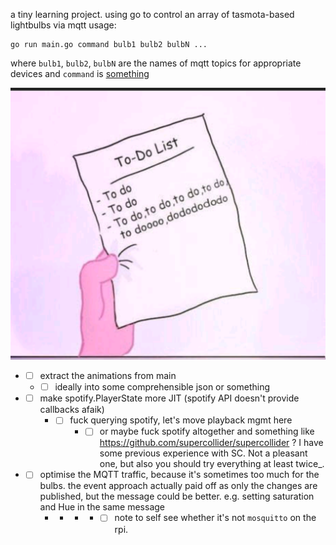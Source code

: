 a tiny learning project. using go to control an array of tasmota-based lightbulbs via mqtt
usage:
```
go run main.go command bulb1 bulb2 bulbN ...
```

where `bulb1`, `bulb2`, `bulbN` are the names of mqtt topics for appropriate devices and `command` is [something](https://github.com/kacper-wojtaszczyk/goLights/blob/7992cfb437eb24c31084956ba9954bbdc830909d/main.go#L25)

![Image](Y2Vr4gR.png "todooooooooo")
- - [ ] extract the animations from main
  - - [ ] ideally into some comprehensible json or something
- - [ ] make spotify.PlayerState more JIT (spotify API doesn't provide callbacks afaik)
    - - [ ] fuck querying spotify, let's move playback mgmt here
        - - [ ] or maybe fuck spotify altogether and something like https://github.com/supercollider/supercollider ? I have some previous experience with SC. Not a pleasant one, but also you should try everything at least twice_.
- - [ ] optimise the MQTT traffic, because it's sometimes too much for the bulbs. the event approach actually paid off as only the changes are published, but the message could be better. e.g. setting saturation and Hue in the same message
    - - - - - [ ] note to self see whether it's not `mosquitto` on the rpi. 
